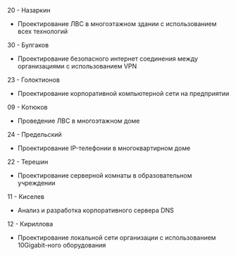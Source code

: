 20 - Назаркин

+ Проектирование ЛВС в многоэтажном здании с использованием всех технологий



30 - Булгаков

+ Проектирование безопасного интернет соединения между организациями с использованием VPN



23 - Голоктионов

+ Проектирование корпоративной компьютерной сети на предприятии



09 - Котюков

+ Проведение ЛВС в многоэтажном доме



24 - Предельский

+ Проектирование IP-телефонии в многоквартирном доме



22 - Терешин

+ Проектирование серверной комнаты в образовательном учреждении



11 - Киселев

+ Анализ и разработка корпоративного сервера DNS



12 - Кириллова

+ Проектирование локальной сети организации с использованием 10Gigabit-ного оборудования
